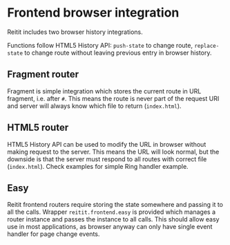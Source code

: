 # Frontend browser integration

Reitit includes two browser history integrations.

Functions follow HTML5 History API: `push-state` to change route, `replace-state`
to change route without leaving previous entry in browser history.

## Fragment router

Fragment is simple integration which stores the current route in URL fragment,
i.e. after `#`. This means the route is never part of the request URI and
server will always know which file to return (`index.html`).

## HTML5 router

HTML5 History API can be used to modify the URL in browser without making
request to the server. This means the URL will look normal, but the downside is
that the server must respond to all routes with correct file (`index.html`).
Check examples for simple Ring handler example.

## Easy

Reitit frontend routers require storing the state somewhere and passing it to
all the calls. Wrapper `reitit.frontend.easy` is provided which manages
a router instance and passes the instance to all calls. This should
allow easy use in most applications, as browser anyway can only have single
event handler for page change events.
